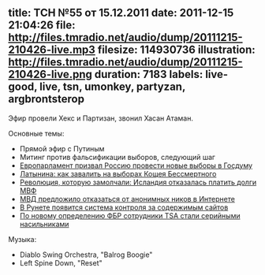title: ТСН №55 от 15.12.2011
date: 2011-12-15 21:04:26
file: http://files.tmradio.net/audio/dump/20111215-210426-live.mp3
filesize: 114930736
illustration: http://files.tmradio.net/audio/dump/20111215-210426-live.png
duration: 7183
labels: live-good, live, tsn, umonkey, partyzan, argbrontsterop
---
Эфир провели Хекс и Партизан, звонил Хасан Атаман.

Основные темы:

- Прямой эфир с Путиным
- Митинг против фальсификации выборов, следующий шаг
- [Европарламент призвал Россию провести новые выборы в Госдуму](http://www.vedomosti.ru/politics/news/1453101/evroparlament_prizval_rossiyu_provesti_novye_vybory_v)
- [Латынина: как завалить на выборах Кощея Бессмертного](http://www.novayagazeta.ru/columns/50064.html)
- [Революция, которую замолчали: Исландия отказалась платить долги МВФ](http://mixednews.ru/archives/11698)
- [МВД предложило отказаться от анонимных ников в Интернете](http://vz.ru/news/2011/12/7/544988.html)
- [В Рунете появится система контроля за содержимым сайтов](http://rln.fm/2011/11/v-runete-poyavitsya-sistema-kontrolya-za-soderzhimym-sajtov/)
- [По новому определению ФБР сотрудники TSA стали серийными насильниками](http://www.naturalnews.com/034354_FBI_rape_definition.html)

Музыка:

- Diablo Swing Orchestra, "Balrog Boogie"
- Left Spine Down, "Reset"
